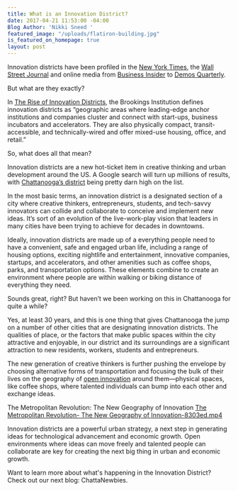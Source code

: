 ```yaml
---
title: What is an Innovation District?
date: 2017-04-21 11:53:00 -04:00
Blog Author: 'Nikki Sneed '
featured_image: "/uploads/flatiron-building.jpg"
is_featured_on_homepage: true
layout: post
---
```


Innovation districts have been profiled in the [New York Times](https://www.nytimes.com/2016/08/07/education/edlife/innovation-campus-entrepreneurship-engineering-arts.html), the [Wall Street Journal](https://www.wsj.com/articles/new-york-public-library-looks-at-innovative-models-for-renovation-1404090627) and online media from [Business Insider](http://www.businessinsider.com/innovation-districts-could-reshape-small-cities-2016-7) to [Demos Quarterly](https://quarterly.demos.co.uk/article/issue-10/innovation-and-the-city-centre/). 

But what are they exactly? 

In [The Rise of Innovation Districts](https://www.brookings.edu/essay/rise-of-innovation-districts/), the Brookings Institution defines innovation districts as “geographic areas where leading-edge anchor institutions and companies cluster and connect with start-ups, business incubators and accelerators. They are also physically compact, transit-accessible, and technically-wired and offer mixed-use housing, office, and retail.”

So, what does all that mean? 

Innovation districts are a new hot-ticket item in creative thinking and urban development around the US. A Google search will turn up millions of results, with [Chattanooga’s district](https://www.nytimes.com/2016/08/17/realestate/commercial/chattanoogas-innovation-district-beckons-to-young-entrepreneurs.html?partner=IFTTT&amp;_r=0) being pretty darn high on the list. 

In the most basic terms, an innovation district is a designated section of a city where creative thinkers, entrepreneurs, students, and tech-savvy innovators can collide and collaborate to conceive and implement new ideas. It’s sort of an evolution of the live-work-play vision that leaders in many cities  have been trying to achieve for decades in downtowns. 

Ideally, innovation districts are made up of a everything people need to have a convenient, safe and engaged urban life, including a range of housing options, exciting nightlife and entertainment,  innovative companies, startups, and accelerators, and other amenities such as coffee shops, parks, and transportation options. These elements combine to create an environment where people are within walking or biking distance of everything they need.

Sounds great, right? But haven’t we been working on this in Chattanooga for quite a while? 

Yes, at least 30 years, and this is one thing that gives Chattanooga the jump on a number of other cities that are designating innovation districts. The qualities of place, or the factors that make public spaces within the city attractive and enjoyable, in our district and its surroundings are a significant attraction to new residents, workers, students and entrepreneurs.

The new generation of creative thinkers is further pushing the envelope by choosing alternative forms of transportation and focusing the bulk of their lives on the geography of [open innovation](https://www.brookings.edu/research/one-year-after-observations-on-the-rise-of-innovation-districts/) around them—physical spaces, like coffee shops, where talented individuals can bump into each other and exchange ideas.

The Metropolitan Revolution: The New Geography of Innovation [The Metropolitan Revolution- The New Geography of Innovation-8303ed.mp4](/uploads/The%20Metropolitan%20Revolution-%20The%20New%20Geography%20of%20Innovation-8303ed.mp4)

Innovation districts are a powerful urban strategy,  a next step in generating ideas for technological advancement and economic growth. Open environments where ideas can move freely and talented people can collaborate are key for creating the next big thing in urban and economic growth.

Want to learn more about what's happening in the Innovation District? Check out our next blog: ChattaNewbies. 

